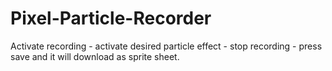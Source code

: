 # Pixel-Particle-Recorder
Activate recording - activate desired particle effect - stop recording - press save and it will download as sprite sheet.
